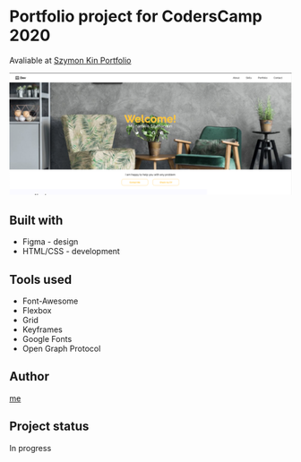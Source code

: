 # Portfolio project for CodersCamp 2020
Avaliable at [Szymon Kin Portfolio](https://hoolek77.github.io/me/)

[<img src="/images/readme-screenshoot-1.png" />](https://hoolek77.github.io/me/)

## Built with
 * Figma - design
 * HTML/CSS - development

## Tools used
  * Font-Awesome
  * Flexbox
  * Grid
  * Keyframes
  * Google Fonts
  * Open Graph Protocol
  
## Author
 [me](https://github.com/hoolek77)

## Project status 
 In progress
